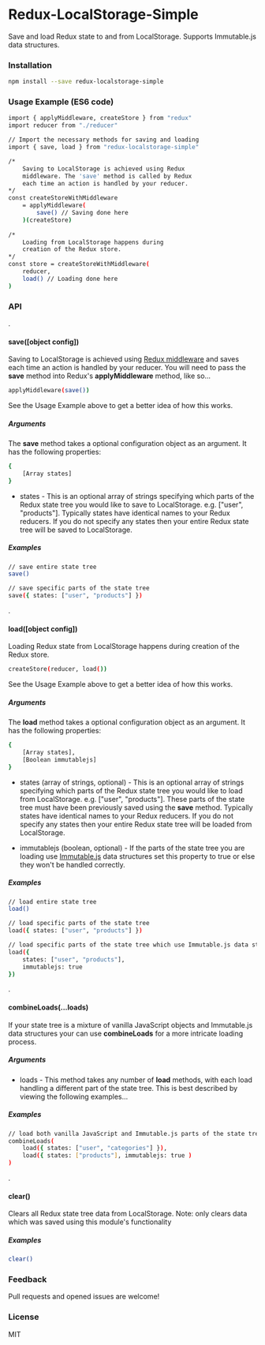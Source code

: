# Redux-LocalStorage-Simple

Save and load Redux state to and from LocalStorage. Supports Immutable.js data structures.

### Installation
```sh
npm install --save redux-localstorage-simple
```
### Usage Example (ES6 code)
```sh
import { applyMiddleware, createStore } from "redux"
import reducer from "./reducer"

// Import the necessary methods for saving and loading
import { save, load } from "redux-localstorage-simple"

/*
    Saving to LocalStorage is achieved using Redux 
    middleware. The 'save' method is called by Redux 
    each time an action is handled by your reducer.
*/    
const createStoreWithMiddleware 
    = applyMiddleware(
        save() // Saving done here
    )(createStore)
    
/*
    Loading from LocalStorage happens during
    creation of the Redux store.
*/  
const store = createStoreWithMiddleware(
    reducer,    
    load() // Loading done here
)    
```

### API
.
#### save([object config])

Saving to LocalStorage is achieved using [Redux middleware](http://redux.js.org/docs/advanced/Middleware.html) and saves each time an action is handled by your reducer. You will need to pass the **save** method into Redux's **applyMiddleware** method, like so...
```sh
applyMiddleware(save())
```
See the Usage Example above to get a better idea of how this works.

##### Arguments
The **save** method takes a optional configuration object as an argument. It has the following properties:
```sh
{
    [Array states]
}
```
- states - This is an optional array of strings specifying which parts of the Redux state tree you would like to save to LocalStorage. e.g. ["user", "products"]. Typically states have identical names to your Redux reducers. If you do not specify any states then your entire Redux state tree will be saved to LocalStorage.

##### Examples

```sh
// save entire state tree
save()
```
```sh
// save specific parts of the state tree
save({ states: ["user", "products"] })
```
.
#### load([object config])
Loading Redux state from LocalStorage happens during creation of the Redux store.
```sh
createStore(reducer, load())    
```
See the Usage Example above to get a better idea of how this works.

##### Arguments
The **load** method takes a optional configuration object as an argument. It has the following properties:
```sh
{
    [Array states],
    [Boolean immutablejs]
}
```
- states (array of strings, optional) - This is an optional array of strings specifying which parts of the Redux state tree you would like to load from LocalStorage. e.g. ["user", "products"]. These parts of the state tree must have been previously saved using the **save** method. Typically states have identical names to your Redux reducers. If you do not specify any states then your entire Redux state tree will be loaded from LocalStorage.

- immutablejs (boolean, optional) - If the parts of the state tree you are loading use [Immutable.js](https://facebook.github.io/immutable-js/) data structures set this property to true or else they won't be handled correctly.


##### Examples

```sh
// load entire state tree
load()
```
```sh
// load specific parts of the state tree
load({ states: ["user", "products"] })
```
```sh
// load specific parts of the state tree which use Immutable.js data structures
load({ 
    states: ["user", "products"],
    immutablejs: true
})
```
.
#### combineLoads(...loads)
If your state tree is a mixture of vanilla JavaScript objects and Immutable.js data structures your can use **combineLoads** for a more intricate loading process.
##### Arguments
- loads - This method takes any number of **load** methods, with each load handling a different part of the state tree. This is best described by viewing the following examples...
##### Examples
```sh
// load both vanilla JavaScript and Immutable.js parts of the state tree from LocalStorage
combineLoads( 
    load({ states: ["user", "categories"] }),
    load({ states: ["products"], immutablejs: true )
)   
```
.
#### clear()
Clears all Redux state tree data from LocalStorage. Note: only clears data which was saved using this module's functionality
##### Examples
```sh
clear() 
```
### Feedback
Pull requests and opened issues are welcome!
### License
MIT